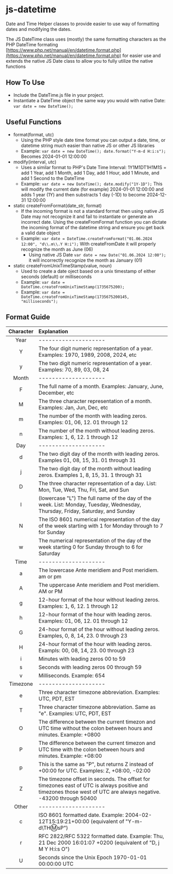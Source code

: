 # js-datetime
Date and Time Helper classes to provide easier to use way of formatting dates and modifying the dates.

The JS DateTime class uses (mostly) the same formatting characters as the PHP DateTime formating [https://www.php.net/manual/en/datetime.format.php](https://www.php.net/manual/en/datetime.format.php) for easier use and extends the native JS Date class to allow you to fully utilize the native functions

## How To Use

* Include the DateTime.js file in your project.
* Instantiate a DateTime object the same way you would with native Date: `var date = new DateTime();`

## Useful Functions
* format(format, utc)
  * Using the PHP style date time format you can output a date, time, or datetime string much easier than native JS or other JS libraries
  * Example: `var date = new DateTime(); date.format("Y-m-d H:i:s");` Becomes 2024-01-01 12:00:00
* modify(interval, utc)
  * Uses a similar format to PHP's Date Time Interval: 1Y1M1DT1H1M1S = add 1 Year, add 1 Month, add 1 Day, add 1 Hour, add 1 Minute, and add 1 Second to the DateTime
  * Example: `var date = new DateTime(); date.modify("1Y-1D");` This will modify the current date (for example) 2024-01-01 12:00:00 and adds 1 year (1Y) and then substracts 1 day (-1D) to become 2024-12-31 12:00:00
* static createFromFormat(date_str, format)
  * If the incoming format is not a standard format then using native JS Date may not recognize it and fail to instantiate or generate an incorrect date. Using the createFromFormat function you can dictate the incoming format of the datetime string and ensure you get back a valid date object
  * Example: `var date = DateTime.createFromFormat("01.06.2024 12:00", "d\\.m\\.Y H:i");` With createFromDate it will properly recognize the month as June (06)
    * Using native JS Date `var date = new Date("01.06.2024 12:00");` it will incorrectly recognize the month as January (01) 
* static createFromUnixTimeStamp(value, noun)
  * Used to create a date oject based on a unix timestamp of either seconds (default) or milliseconds
  * Example: `var date = DateTime.createFromUnixTimeStamp(1735675200);`
  * Example: `var date = DateTime.createFromUnixTimeStamp(1735675200145, "milliseconds");`
 
## Format Guide
|  Character  |Explanation|
|:----------------:|:----------|
|Year|--------------------|
|Y|The four digit numeric representation of a year.	Examples: 1970, 1989, 2008, 2024, etc|
|y|The two digit numeric representation of a year.	Examples: 70, 89, 03, 08, 24|
|Month|--------------------|
|F|The full name of a month. Examples: January, June, December, etc|
|M|The three character representation of a month. Examples: Jan, Jun, Dec, etc|
|m|The number of the month with leading zeros. Examples:	01, 06, 12. 01 through 12|
|n|The number of the month without leading zeros. Examples:	1, 6, 12. 1 through 12|
|Day|--------------------|
|d|The two digit day of the month with leading zeros. Examples	01, 08, 15, 31. 01 through 31|
|j|The two digit day of the month without leading zeros. Examples	1, 8, 15, 31. 1 through 31|
|D|The three character representation of a day. List: Mon, Tue, Wed, Thu, Fri, Sat, and Sun|
|l|(lowercase "L")	The full name of the day of the week. List: Monday, Tuesday, Wednesday, Thursday, Friday, Saturday, and Sunday|
|N|The ISO 8601 numerical representation of the day of the week starting with	1 for Monday through to 7 for Sunday|
|w|The numerical representation of the day of the week starting	0 for Sunday through to 6 for Saturday|
|Time|--------------------|
|a|The lowercase Ante meridiem and Post meridiem.	am or pm|
|A|The uppercase Ante meridiem and Post meridiem. AM or PM|
|g|12-hour format of the hour without leading zeros. Examples: 1, 6, 12.	1 through 12|
|h|12-hour format of the hour with leading zeros. Examples: 01, 06, 12.	01 through 12|
|G|24-hour format of the hour without leading zeros. Examples, 0, 8, 14, 23.	0 through 23|
|H|24-hour format of the hour with leading zeros. Exampls: 00, 08, 14, 23.	00 through 23|
|i|Minutes with leading zeros	00 to 59|
|s|Seconds with leading zeros	00 through 59|
|v|Milliseconds. Example: 654|
|Timezone|--------------------|
|e|Three character timezone abbreviation. Examples: UTC, PDT, EST|
|T|Three character timezone abbreviation. Same as "e". Examples: UTC, PDT, EST|
|O|The difference between the current timezon and UTC time without the colon between hours and minutes.	Example: +0800|
|P|The difference between the current timezon and UTC time with the colon between hours and minutes.	Example: +08:00|
|p|This is the same as "P", but returns Z instead of +00:00 for UTC.	Examples: Z, +08:00, -02:00|
|Z|The timezone offset in seconds. The offset for timezones east of UTC is always positive and timezones those west of UTC are always negative.	-43200 through 50400|
|Other|--------------------|
|c|ISO 8601 formatted date. Example:	2004-02-12T15:19:21+00:00 (equivalent of "Y-m-d\\TH:m:sP")|
|r|RFC 2822/RFC 5322 formatted date.	Example: Thu, 21 Dec 2000 16:01:07 +0200 (equivalent of "D, j M Y H:i:s O")|
|U|Seconds since the Unix Epoch 1970-01-01 00:00:00 UTC|

